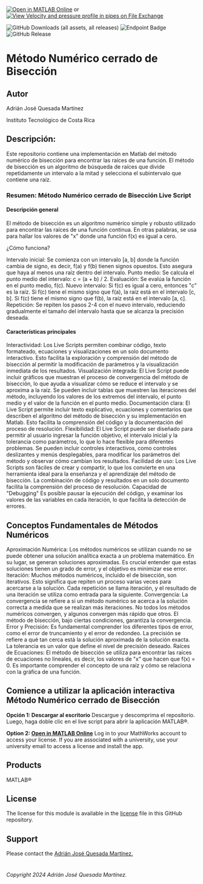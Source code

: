 [![Open in MATLAB Online](https://www.mathworks.com/images/responsive/global/open-in-matlab-online.svg)](https://matlab.mathworks.com/open/github/v1?repo=adriancrc/Metodo-numerico-de-Biseccion) or [![View Velocity and pressure profile in pipes on File Exchange](https://www.mathworks.com/matlabcentral/images/matlab-file-exchange.svg)](https://la.mathworks.com/matlabcentral/fileexchange/180635-metodo-numerico-de-biseccion)

![GitHub Downloads (all assets, all releases)](https://img.shields.io/github/downloads/adriancrc/Velocity-and-pressure-profile-in-pipes/total) ![Endpoint Badge](https://img.shields.io/endpoint?url=https%3A%2F%2Fraw.githubusercontent.com%2Fadriancrc%2FVelocity-and-pressure-profile-in-pipes%2Fmain%2Freport%2Fbadge%2Ftested_with.json) ![GitHub Release](https://img.shields.io/github/v/release/adriancrc/Metodo-numerico-de-Biseccion)




# Método Numérico cerrado de Bisección

## Autor
Adrián José Quesada Martínez

Instituto Tecnológico de Costa Rica

## Descripción: ##
Este repositorio contiene una implementación en Matlab del método numérico de bisección para encontrar las raíces de una función. El método de bisección es un algoritmo de búsqueda de raíces que divide repetidamente un intervalo a la mitad y selecciona el subintervalo que contiene una raíz.

### Resumen: Método Numérico cerrado de Bisección Live Script

#### Descripción general

El método de bisección es un algoritmo numérico simple y robusto utilizado para encontrar las raíces de una función continua. En otras palabras, se usa para hallar los valores de "x" donde una función f(x) es igual a cero.

¿Cómo funciona?

Intervalo inicial: Se comienza con un intervalo [a, b] donde la función cambia de signo, es decir, f(a) y f(b) tienen signos opuestos. Esto asegura que haya al menos una raíz dentro del intervalo.
Punto medio: Se calcula el punto medio del intervalo: c = (a + b) / 2.
Evaluación: Se evalúa la función en el punto medio, f(c).
Nuevo intervalo:
Si f(c) es igual a cero, entonces "c" es la raíz.
Si f(c) tiene el mismo signo que f(a), la raíz está en el intervalo [c, b].
Si f(c) tiene el mismo signo que f(b), la raíz está en el intervalo [a, c].
Repetición: Se repiten los pasos 2-4 con el nuevo intervalo, reduciendo gradualmente el tamaño del intervalo hasta que se alcanza la precisión deseada.

#### Características principales

Interactividad:
Los Live Scripts permiten combinar código, texto formateado, ecuaciones y visualizaciones en un solo documento interactivo.
Esto facilita la exploración y comprensión del método de bisección al permitir la modificación de parámetros y la visualización inmediata de los resultados.
Visualización integrada:
El Live Script puede incluir gráficos que muestran el proceso de convergencia del método de bisección, lo que ayuda a visualizar cómo se reduce el intervalo y se aproxima a la raíz.
Se pueden incluir tablas que muestren las iteraciones del método, incluyendo los valores de los extremos del intervalo, el punto medio y el valor de la función en el punto medio.
Documentación clara:
El Live Script permite incluir texto explicativo, ecuaciones y comentarios que describen el algoritmo del método de bisección y su implementación en Matlab.
Esto facilita la comprensión del código y la documentación del proceso de resolución.
Flexibilidad:
El Live Script puede ser diseñado para permitir al usuario ingresar la función objetivo, el intervalo inicial y la tolerancia como parámetros, lo que lo hace flexible para diferentes problemas.
Se pueden incluir controles interactivos, como controles deslizantes y menús desplegables, para modificar los parámetros del método y observar cómo cambian los resultados.
Facilidad de uso:
Los Live Scripts son fáciles de crear y compartir, lo que los convierte en una herramienta ideal para la enseñanza y el aprendizaje del método de bisección.
La combinación de código y resultados en un solo documento facilita la comprensión del proceso de resolución.
Capacidad de "Debugging"
Es posible pausar la ejecución del código, y examinar los valores de las variables en cada iteración, lo que facilita la detección de errores.


## Conceptos Fundamentales de Métodos Numéricos ##

Aproximación Numérica:
Los métodos numéricos se utilizan cuando no se puede obtener una solución analítica exacta a un problema matemático. En su lugar, se generan soluciones aproximadas.
Es crucial entender que estas soluciones tienen un grado de error, y el objetivo es minimizar ese error.
Iteración:
Muchos métodos numéricos, incluido el de bisección, son iterativos. Esto significa que repiten un proceso varias veces para acercarse a la solución.
Cada repetición se llama iteración, y el resultado de una iteración se utiliza como entrada para la siguiente.
Convergencia:
La convergencia se refiere a si un método numérico se acerca a la solución correcta a medida que se realizan más iteraciones.
No todos los métodos numéricos convergen, y algunos convergen más rápido que otros.
El método de bisección, bajo ciertas condiciones, garantiza la convergencia.
Error y Precisión:
Es fundamental comprender los diferentes tipos de error, como el error de truncamiento y el error de redondeo.
La precisión se refiere a qué tan cerca está la solución aproximada de la solución exacta.
La tolerancia es un valor que define el nivel de precisión deseado.
Raíces de Ecuaciones:
El método de bisección se utiliza para encontrar las raíces de ecuaciones no lineales, es decir, los valores de "x" que hacen que f(x) = 0.
Es importante comprender el concepto de una raíz y cómo se relaciona con la gráfica de una función.


## Comience a utilizar la aplicación interactiva Método Numérico cerrado de Bisección ##

**Opción 1: Descargar al escritorio** Descargue y descomprima el repositorio. Luego, haga doble clic en el live script para abrir la aplicación MATLAB&reg;. 

**Option 2: [Open in MATLAB Online](https://matlab.mathworks.com/open/github/v1?repo=adriancrc/Metodo-numerico-de-Biseccion)** Log in to your MathWorks account to access your license. If you are associated with a university, use your university email to access a license and install the app. 

## Products ##
MATLAB&reg;

## License ##
The license for this module is available in the [license](LICENSE) file in this GitHub repository.

## Support ##
Please contact the <a href="mailto:adquesada@itcr.ac.cr">Adrián José Quesada Martínez.</a>

# #
_Copyright 2024 Adrián José Quesada Martínez._
